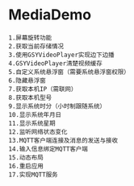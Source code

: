 # MediaDemo
	1.屏幕旋转功能
	2.获取当前存储情况
	3.使用GSYVideoPlayer实现边下边播
	4.GSYVideoPlayer清楚视频缓存
	5.自定义系统悬浮窗（需要系统悬浮窗权限）
	6.隐藏悬浮窗
	7.获取本机IP（需联网）
	8.获取本机型号
	9.显示系统时分（小时制跟随系统）
	10.显示系统年月日
	11.显示系统星期
	12.监听网络状态变化
	13.MQTT客户端连接及消息的发送与接收
	14.输入信息绑定MQTT客户端
	15.动态布局
	16.重启应用
	17.实现MQTT服务
